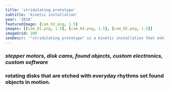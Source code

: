 ```yaml
---
title: 'stridulating prototype'
subtitle: 'kinetic installation'
year: '2018'
featuredImage: [cam_02.png, 1.5]
images: [[cam_01.png, 1.5], [cam_04.png, 1.5], [cam_05.png, 1.5]]
imageGrid: 200
seoDescr: '"stridulating prototype" is a kinetic installation that exhibits rotating disks etched with everyday rhythms to set found objects in motion'
---
```


### _stepper motors, disk cams, found objects, custom electronics, custom software_

### rotating disks that are etched with everyday rhythms set found objects in motion.
